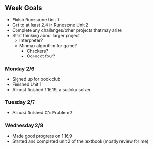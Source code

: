## Week Goals
 - Finish Runestone Unit 1
 - Get to at least 2.4 in Runestone Unit 2
 - Complete any challenges/other projects that may arise
 - Start thinking about larger project
   - Interpreter?
   - Minmax algorithm for game?
     - Checkers?
     - Connect four?

### Monday 2/6
 - Signed up for book club
 - Finished Unit 1
 - Almost finished 1.16.19, a sudoku solver

### Tuesday 2/7
 - Almost finished C's Problem 2

### Wednesday 2/8
 - Made good progress on 1.16.9
 - Started and completed unit 2 of the textbook (mostly review for me)
